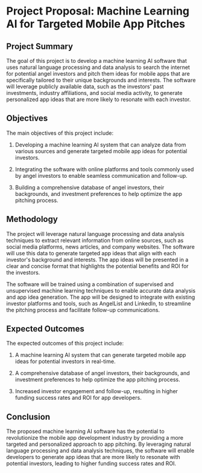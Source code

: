# Project Proposal: Machine Learning AI for Targeted Mobile App Pitches

## Project Summary

The goal of this project is to develop a machine learning AI software that uses natural language processing and data analysis to search the internet for potential angel investors and pitch them ideas for mobile apps that are specifically tailored to their unique backgrounds and interests. The software will leverage publicly available data, such as the investors' past investments, industry affiliations, and social media activity, to generate personalized app ideas that are more likely to resonate with each investor.

## Objectives

The main objectives of this project include:

1. Developing a machine learning AI system that can analyze data from various sources and generate targeted mobile app ideas for potential investors.

2. Integrating the software with online platforms and tools commonly used by angel investors to enable seamless communication and follow-up.

3. Building a comprehensive database of angel investors, their backgrounds, and investment preferences to help optimize the app pitching process.

## Methodology

The project will leverage natural language processing and data analysis techniques to extract relevant information from online sources, such as social media platforms, news articles, and company websites. The software will use this data to generate targeted app ideas that align with each investor's background and interests. The app ideas will be presented in a clear and concise format that highlights the potential benefits and ROI for the investors.

The software will be trained using a combination of supervised and unsupervised machine learning techniques to enable accurate data analysis and app idea generation. The app will be designed to integrate with existing investor platforms and tools, such as AngelList and LinkedIn, to streamline the pitching process and facilitate follow-up communications.

## Expected Outcomes

The expected outcomes of this project include:

1. A machine learning AI system that can generate targeted mobile app ideas for potential investors in real-time.

2. A comprehensive database of angel investors, their backgrounds, and investment preferences to help optimize the app pitching process.

3. Increased investor engagement and follow-up, resulting in higher funding success rates and ROI for app developers.

## Conclusion

The proposed machine learning AI software has the potential to revolutionize the mobile app development industry by providing a more targeted and personalized approach to app pitching. By leveraging natural language processing and data analysis techniques, the software will enable developers to generate app ideas that are more likely to resonate with potential investors, leading to higher funding success rates and ROI.
